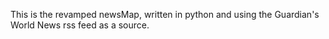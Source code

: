 This is the revamped newsMap, written in python and using the Guardian's World News rss feed as a source.
